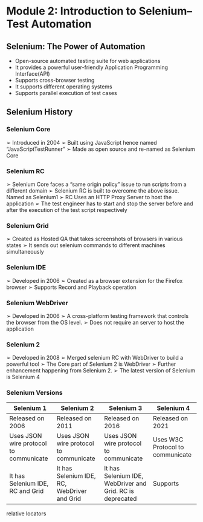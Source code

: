 # Module 2: Introduction to Selenium– Test Automation

## Selenium: The Power of Automation
- Open-source automated testing suite for web applications
- It provides a powerful user-friendly Application Programming Interface(API)
- Supports cross-browser testing
- It supports different operating systems
- Supports parallel execution of test cases

## Selenium History
### Selenium Core 
➢ Introduced in 2004
➢ Built using JavaScript hence named “JavaScriptTestRunner”
➢ Made as open source and re-named as Selenium Core

### Selenium RC 
➢ Selenium Core faces a “same origin policy” issue to run scripts from
a different domain
➢ Selenium RC is built to overcome the above issue. Named as
Selenium1
➢ RC Uses an HTTP Proxy Server to host the application
➢ The test engineer has to start and stop the server before and after
the execution of the test script respectively

### Selenium Grid
➢ Created as Hosted QA that takes screenshots of browsers in
various states
➢ It sends out selenium commands to different machines
simultaneously

### Selenium IDE
➢ Developed in 2006
➢ Created as a browser extension for the Firefox browser
➢ Supports Record and Playback operation

### Selenium WebDriver
➢ Developed in 2006
➢ A cross-platform testing framework that controls the browser from
the OS level.
➢ Does not require an server to host the application

### Selenium 2
➢ Developed in 2008
➢ Merged selenium RC with WebDriver to build a powerful tool
➢ The Core part of Selenium 2 is WebDriver
➢ Further enhancement happening from Selenium 2.
➢ The latest version of Selenium is Selenium 4

### Selenium Versions

Selenium 1 | Selenium 2 | Selenium 3 | Selenium 4
----------- | ----------- | --------- | -----------
Released on 2006 | Released on 2011 | Released on 2016 | Released on 2021
Uses JSON wire protocol to communicate | Uses JSON wire protocol to communicate | Uses JSON wire protocol to communicate | Uses W3C Protocol to communicate
It has Selenium IDE, RC and Grid | It has Selenium IDE, RC, WebDriver and Grid | It has Selenium IDE, WebDriver and Grid. RC is deprecated | Supports
relative locators




